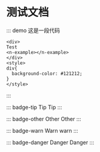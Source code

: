 # 测试文档

::: demo 这是一段代码
```vue
<div>
Test
<n-example></n-example>
</div>
<style>
div{
  background-color: #121212;
}
</style>
```
:::

::: badge-tip Tip
Tip
:::

::: badge-other Other
Other
:::

::: badge-warn Warn
warn
:::

::: badge-danger Danger
Danger
:::

